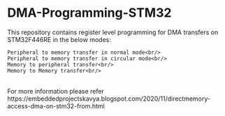 # DMA-Programming-STM32
This repository contains register level programming for DMA transfers on STM32F446RE in the below modes:<br/>
```
Peripheral to memory transfer in normal mode<br/>
Peripheral to memory transfer in circular mode<br/>
Memory to peripheral transfer<br/>
Memory to Memory transfer<br/>
```
<br/>
For more information please refer<br/>
https://embeddedprojectskavya.blogspot.com/2020/11/directmemory-access-dma-on-stm32-from.html
